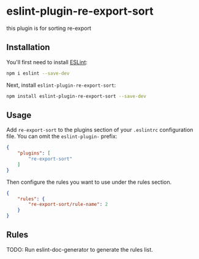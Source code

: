 # eslint-plugin-re-export-sort

this plugin is for sorting re-export

## Installation

You'll first need to install [ESLint](https://eslint.org/):

```sh
npm i eslint --save-dev
```

Next, install `eslint-plugin-re-export-sort`:

```sh
npm install eslint-plugin-re-export-sort --save-dev
```

## Usage

Add `re-export-sort` to the plugins section of your `.eslintrc` configuration file. You can omit the `eslint-plugin-` prefix:

```json
{
    "plugins": [
        "re-export-sort"
    ]
}
```


Then configure the rules you want to use under the rules section.

```json
{
    "rules": {
        "re-export-sort/rule-name": 2
    }
}
```

## Rules

<!-- begin auto-generated rules list -->
TODO: Run eslint-doc-generator to generate the rules list.
<!-- end auto-generated rules list -->


